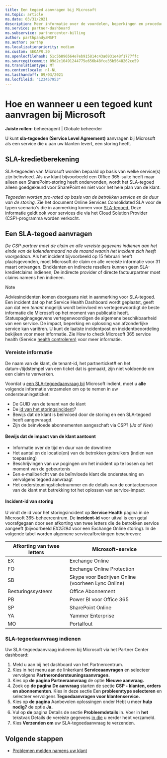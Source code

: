 ```yaml
---
title: Een tegoed aanvragen bij Microsoft
ms.topic: article
ms.date: 03/31/2021
description: Meer informatie over de voordelen, beperkingen en procedures voor het aanvragen van een SLA-tegoed (Service Level Agreement) bij Microsoft als uw klanten een servicestoring ervaren.
ms.service: partner-dashboard
ms.subservice: partnercenter-billing
author: parthpandyaMSFT
ms.author: parthp
ms.localizationpriority: medium
ms.custom: SEOAPR.20
ms.openlocfilehash: 51c5b896564e7eb915814c43a6931e48f1777ffc
ms.sourcegitcommit: 09d2c10491244775e656b48fce35b5648262ce59
ms.translationtype: MT
ms.contentlocale: nl-NL
ms.lasthandoff: 09/03/2021
ms.locfileid: "123457953"
---
```

# <a name="how-and-when-to-request-a-credit-from-microsoft"></a>Hoe en wanneer u een tegoed kunt aanvragen bij Microsoft

**Juiste rollen:** beheeragent | Globale beheerder

U kunt **sla-tegoeden (Service Level Agreement)** aanvragen bij Microsoft als een service die u aan uw klanten levert, een storing heeft.

## <a name="sla-credit-calculation"></a>SLA-kredietberekening

SLA-tegoeden van Microsoft worden bepaald op basis van welke service(s) zijn beïnvloed. Als uw klant bijvoorbeeld een Office 365-suite heeft maar alleen een SharePoint-storing heeft ondervonden, wordt het SLA-tegoed alleen goedgekeurd voor SharePoint en niet voor het hele plan van de klant.

*Tegoeden worden pro-rated op basis van de betrokken service en de duur van de storing.* Zie het document Online Services Consolidated SLA voor de typen scenario's die in aanmerking komen voor [SLA-tegoed.](http://www.microsoftvolumelicensing.com/DocumentSearch.aspx?Mode=3&DocumentTypeId=37) Deze informatie geldt ook voor services die via het Cloud Solution Provider (CSP)-programma worden verkocht.


## <a name="request-an-sla-credit"></a>Een SLA-tegoed aanvragen

*De CSP-partner moet de claim en alle vereiste gegevens indienen aan het einde van de kalendermaand na de maand waarin het incident zich heeft voorgedaan.* Als het incident bijvoorbeeld op 15 februari heeft plaatsgevonden, moet Microsoft de claim en alle vereiste informatie voor 31 maart ontvangen. Eindklanten en indirecte resellers kunnen geen SLA-kredietclaims indienen; De indirecte provider of directe factuurpartner moet claims namens hen indienen.

> [!NOTE]
> Adviesincidenten komen doorgaans niet in aanmerking voor SLA-tegoed. Een incident dat op het Service Health Dashboard wordt geplaatst, geeft aan dat een *tenant* mogelijk wordt beïnvloed en vertegenwoordigt de beste informatie die Microsoft op het moment van publicatie heeft. Statuspaginagegevens vertegenwoordigen de algemene beschikbaarheid van een service. De impact, beperking en oplossing van afzonderlijke service kan variëren. U kunt de laatste incidentpost en incidentbeoordeling bekijken voor meer informatie. Zie How to check Microsoft 365 service health (Service [health controleren)](/microsoft-365/enterprise/view-service-health#incidents-and-advisories) voor meer informatie.

### <a name="required-information"></a>Vereiste informatie

De naam van de klant, de tenant-id, het partnerticket# en het datum-/tijdstempel van een ticket dat is gemaakt, zijn niet voldoende om een claim te verwerken.

Voordat u [een SLA-tegoedaanvraag bij](#submit-sla-credit-request) Microsoft indient, moet u **alle** volgende informatie verzamelen om op te nemen in uw ondersteuningsticket:

- De GUID van de tenant van de klant
- De [id van het storingsincident](#outage-incident-identifier)?
- Bewijs dat de klant is beïnvloed door de storing en een SLA-tegoed heeft aangevraagd.
- Zijn de beïnvloede abonnementen aangeschaft via CSP? (*Ja* of *Nee*)

#### <a name="evidence-that-proves-customer-impact"></a>Bewijs dat de impact van de klant aantoont

- Informatie over de tijd en duur van de downtime
- Het aantal en de locatie(en) van de betrokken gebruikers (indien van toepassing)
- Beschrijvingen van uw pogingen om het incident op te lossen op het moment van de gebeurtenis
- Een e-mailbericht van de beïnvloede klant die ondersteuning en vervolgens tegoed aanvraagt
- Het ondersteuningsticketnummer en de details van de contactpersoon van de klant met betrekking tot het oplossen van service-impact


#### <a name="outage-incident-identifier"></a>Incident-id van storing

U vindt de id voor het storingsincident op **Service Health** pagina in de Microsoft 365-beheercentrum. De **incident-id** voor uitval is een getal voorafgegaan door een afkorting van twee letters die de betrokken service aangeeft (bijvoorbeeld *EX25194* voor een Exchange Online storing). In de volgende tabel worden algemene serviceafbrekingen beschreven:

| Afkorting van twee letters | Microsoft-service |
| ----------------------- | ----------------- |
| EX | Exchange Online |
| FO | Exchange Online Protection |
| SB | Skype voor Bedrijven Online (voorheen Lync Online) |
| Besturingssysteem | Office Abonnement |
| PB | Power BI voor Office 365 |
| SP | SharePoint Online |
| YA | Yammer Enterprise |
| MO | Portalfout |

### <a name="submit-sla-credit-request"></a>SLA-tegoedaanvraag indienen

Uw SLA-tegoedaanvraag indienen bij Microsoft via het Partner Center dashboard:

1. Meld u aan bij het dashboard van het Partnercentrum.
2. Kies in het menu aan de linkerkant **Serviceaanvragen** en selecteer vervolgens **Partnerondersteuningsaanvragen.**
3. Kies op **de pagina Partneraanvraag** de optie **Nieuwe aanvraag.**
4. Zoek op **de pagina De aanvraag** starten de sectie **CSP - klanten, orders en abonnementen**. Kies in deze sectie Een **probleemtype selecteren** en selecteer vervolgens **Tegoedaanvragen voor klantenservice.**
5. Kies op **de pagina** Aanbevolen oplossingen onder Hebt u meer **hulp nodig?** de optie **Ja.**
6. Vul op **de** pagina Details de sectie **Probleemdetails** in. Voer in **het** tekstvak Details de vereiste gegevens [in die](#required-information) u eerder hebt verzameld.
7. Kies **Verzenden om** uw SLA-tegoedaanvraag te verzenden.

## <a name="next-steps"></a>Volgende stappen

- [Problemen melden namens uw klant](report-problems-on-behalf-of-a-customer.md)

